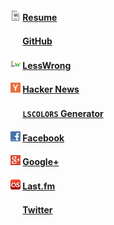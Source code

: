 <h4><img src="/icons/resume_icon.png" height="16" width="16" alt="" /> <a href="/resume/" rel="me">Resume</a></h4>
<h4><img src="/icons/github_favicon.ico" height="16" width="16" alt="" /> <a href="https://github.com/ggreer" rel="me">GitHub</a></h4>
<h4><img src="/icons/lw.png" height="16" width="16" alt="" /> <a href="http://lesswrong.com/user/AngryParsley" rel="me">LessWrong</a></h4>
<h4><img src="/icons/hn.png" height="16" width="16" alt="" /> <a href="http://news.ycombinator.com/threads?id=ggreer" rel="me">Hacker News</a></h4>
<h4><img src="/favicon.ico" height="16" width="16" alt="" /> <a href="/lscolors/" rel="me"><code>LSCOLORS</code> Generator</a></h4>
<h4><img src="/icons/facebook_icon.png" height="16" width="16" alt="" /> <a href="https://www.facebook.com/AngryParsley" rel="me">Facebook</a></h4>
<h4><img src="/icons/googleplus.png" height="16" width="16" alt="" /> <a href="https://plus.google.com/104249632091829167509/posts" rel="me">Google+</a></h4>
<h4><img src="/icons/lastfm.png" height="16" width="16" alt="" /> <a href="http://www.last.fm/user/ggreer" rel="me">Last.fm</a></h4>
<h4><img src="/icons/twitter.ico" height="16" width="16" alt="" /> <a href="https://twitter.com/ggreer" rel="me">Twitter</a></h4>
